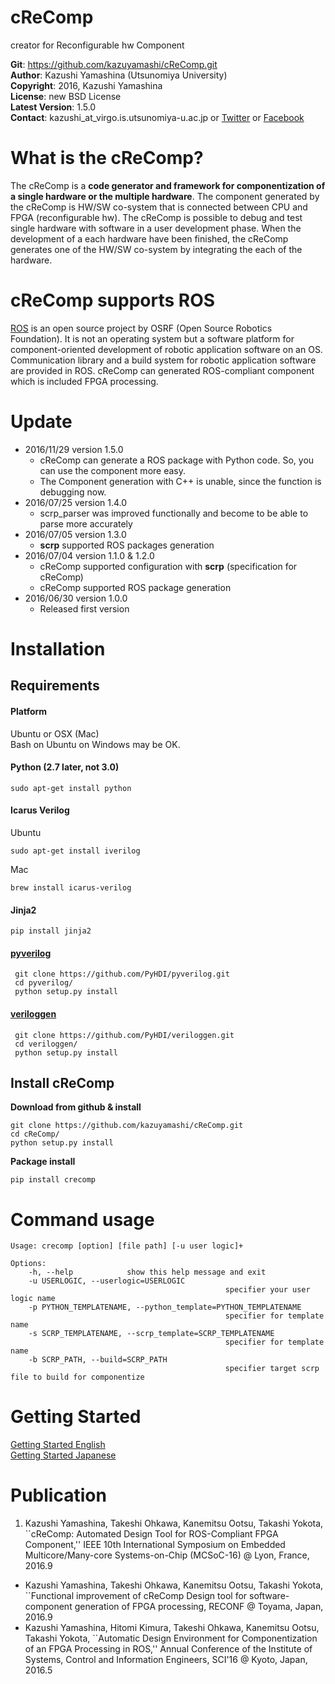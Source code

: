 # cReComp

creator for Reconfigurable hw Component  

**Git**:         https://github.com/kazuyamashi/cReComp.git  
**Author**:      Kazushi Yamashina (Utsunomiya University)  
**Copyright**:   2016, Kazushi Yamashina  
**License**:      new BSD License   
**Latest Version**: 1.5.0  
**Contact**: 	 kazushi_at_virgo.is.utsunomiya-u.ac.jp  or [Twitter](https://twitter.com/KazushihsuzaK) or [Facebook](https://www.facebook.com/kazushi.yamashina?fref=nf)


# What is the cReComp?

The cReComp is a **code generator and framework for componentization of a single hardware or the multiple hardware**. The component generated by the cReComp is HW/SW co-system that is connected between CPU and FPGA (reconfigurable hw). The cReComp is possible to debug and test single hardware with software in a user development phase. When the development of a each hardware have been finished, the cReComp generates one of the HW/SW co-system by integrating the each of the hardware.

# cReComp supports ROS
[ROS](http://www.ros.org/) is an open source project by OSRF (Open Source Robotics Foundation). It is not an operating system but a software platform for component-oriented development of robotic application software on an OS. Communication library and a build system for robotic application software are provided in ROS. cReComp can generated ROS-compliant component which is included FPGA processing.

# Update
- 2016/11/29 version 1.5.0
	- cReComp can generate a ROS package with Python code. So, you can use the component more easy.
	- The Component generation with C++ is unable, since the function is debugging now.
- 2016/07/25 version 1.4.0
	- scrp_parser was improved functionally and become to be able to parse more accurately
- 2016/07/05 version 1.3.0
	- **scrp** supported ROS packages generation
- 2016/07/04 version 1.1.0 & 1.2.0
	- cReComp supported configuration with **scrp** (specification for cReComp)  
	- cReComp supported ROS package generation
- 2016/06/30 version 1.0.0
	- Released first version
	
# Installation

## Requirements

#### Platform

Ubuntu or OSX (Mac)  
Bash on Ubuntu on Windows may be OK.  

#### Python (2.7 later, not 3.0)  

```
sudo apt-get install python
```

#### Icarus Verilog  

Ubuntu

```
sudo apt-get install iverilog
```

Mac

```
brew install icarus-verilog
```

#### Jinja2  

```
pip install jinja2
```

#### [pyverilog](https://github.com/PyHDI/pyverilog)  

```
 git clone https://github.com/PyHDI/pyverilog.git
 cd pyverilog/
 python setup.py install
```

#### [veriloggen](https://github.com/PyHDI/veriloggen)  

```
 git clone https://github.com/PyHDI/veriloggen.git
 cd veriloggen/
 python setup.py install
```


## Install cReComp

**Download from github & install**

```
git clone https://github.com/kazuyamashi/cReComp.git
cd cReComp/
python setup.py install
```

**Package install**

```
pip install crecomp
```

# Command usage

```
Usage: crecomp [option] [file path] [-u user logic]+

Options:
	-h, --help            show this help message and exit
	-u USERLOGIC, --userlogic=USERLOGIC
												specifier your user logic name
	-p PYTHON_TEMPLATENAME, --python_template=PYTHON_TEMPLATENAME
												specifier for template name
	-s SCRP_TEMPLATENAME, --scrp_template=SCRP_TEMPLATENAME
												specifier for template name
	-b SCRP_PATH, --build=SCRP_PATH
												specifier target scrp file to build for componentize
```

# Getting Started

[Getting Started English](https://kazuyamashi.github.io/crecomp_doc/getting_started_en.html)  
[Getting Started Japanese](https://kazuyamashi.github.io/crecomp_doc/getting_started_jp.html)  

# Publication
1. Kazushi Yamashina, Takeshi Ohkawa, Kanemitsu Ootsu, Takashi Yokota, ``cReComp: Automated Design Tool for ROS-Compliant FPGA Component,'' IEEE 10th International Symposium on Embedded Multicore/Many-core Systems-on-Chip (MCSoC-16) @ Lyon, France, 2016.9
- Kazushi Yamashina, Takeshi Ohkawa, Kanemitsu Ootsu, Takashi Yokota, ``Functional improvement of cReComp Design tool for software-component generation of FPGA processing, RECONF @ Toyama, Japan, 2016.9
- Kazushi Yamashina, Hitomi Kimura, Takeshi Ohkawa, Kanemitsu Ootsu, Takashi Yokota, ``Automatic Design Environment for Componentization of an FPGA Processing in ROS,'' Annual Conference of the Institute of Systems, Control and Information Engineers, SCI'16 @ Kyoto, Japan, 2016.5
